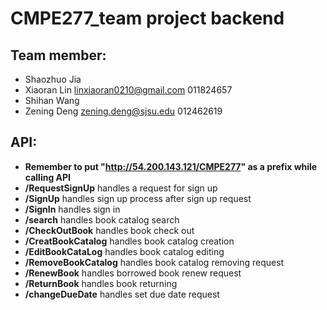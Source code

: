# CMPE277_team project backend
## Team member:
- Shaozhuo Jia   
- Xiaoran Lin   linxiaoran0210@gmail.com 011824657
- Shihan Wang   
- Zening Deng   zening.deng@sjsu.edu 012462619

## API: 
- **Remember to put  "http://54.200.143.121/CMPE277"  as a prefix while calling API**
- **/RequestSignUp**              handles a request for sign up
- **/SignUp**                     handles sign up process after sign up request
- **/SignIn**                     handles sign in
- **/search**                     handles book catalog search
- **/CheckOutBook**               handles book check out
- **/CreatBookCatalog**           handles book catalog creation
- **/EditBookCataLog**            handles book catalog editing
- **/RemoveBookCatalog**          handles book catalog removing request
- **/RenewBook**                  handles borrowed book renew request
- **/ReturnBook**                 handles book returning
- **/changeDueDate**              handles set due date request      
